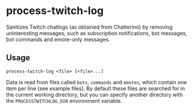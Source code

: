 # process-twitch-log

Sanitizes Twitch chatlogs (as obtained from Chatterino) by removing uninteresting messages, such as subscription notifications, bot messages, bot commands and emote-only messages.

## Usage
```process-twitch-log <file> [<file>...]```

Data is read from files called `bots`, `commands` and `emotes`, which contain one item per line (see example files). By default these files are searched for in the current working directory, but you can specify another directory with the `PROCESSTWITCHLOG_DIR` environment variable.
